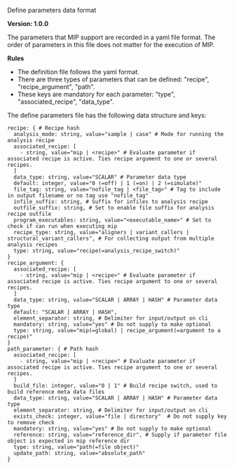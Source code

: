 Define parameters data format

**Version: 1.0.0**

The parameters that MIP support are recorded in a yaml file format. The order of parameters in this file does not matter for the execution of MIP.

**Rules**
- The definition file follows the yaml format.
- There are three types of parameters that can be defined: "recipe", "recipe_argument", "path".
- These keys are mandatory for each parameter: "type", "associated_recipe", "data_type".

The define parameters file has the following data structure and keys:
```
recipe: { # Recipe hash
  analysis_mode: string, value="sample | case" # Mode for running the analysis recipe
  associated_recipe: [
    - string, value="mip | <recipe>" # Evaluate parameter if associated recipe is active. Ties recipe argument to one or several recipes.
  ]
  data_type: string, value="SCALAR" # Parameter data type
  default: integer, value="0 (=off) | 1 (=on) | 2 (=simulate)"
  file_tag: string, value="nofile_tag | <file_tag>" # Tag to include in output filename or no tag use "nofile_tag"
  infile_suffix: string, # Suffix for infiles to analysis recipe
  outfile_suffix: string, # Set to enable file suffix for analysis recipe outfile
  program_executables: string, value="<executable_name>" # Set to check if can run when executing mip
  recipe_type: string, value="aligners | variant_callers | structural_variant_callers", # For collecting output from multiple analysis recipes
  type: string, value="recipe(=analysis_recipe_switch)"
}
recipe_argument: {
  associated_recipe: [
    - string, value="mip | <recipe>" # Evaluate parameter if associated recipe is active. Ties recipe argument to one or several recipes.
  ]
  data_type: string, value="SCALAR | ARRAY | HASH" # Parameter data type
  default: "SCALAR | ARRAY | HASH",
  element_separator: string, # Delimiter for input/output on cli
  mandatory: string, value="yes" # Do not supply to make optional
  type: string, value="mip(=global) | recipe_argument(=argument to a recipe)"
}
path_parameter: { # Path hash
  associated_recipe: [
    - string, value="mip | <recipe>" # Evaluate parameter if associated recipe is active. Ties recipe argument to one or several recipes.
  ]
  build_file: integer, value="0 | 1" # Build recipe switch, used to build reference meta data files
  data_type: string, value="SCALAR | ARRAY | HASH" # Parameter data type
  element_separator: string, # Delimiter for input/output on cli
  exists_check: integer, value="file | directory"  # Do not supply key to remove check
  mandatory: string, value="yes" # Do not supply to make optional
  reference: string, value="reference_dir", # Supply if parameter file object is expected in mip reference dir
  type: string, value="path(=file object)"
  update_path: string, value="absolute_path"
}
```
